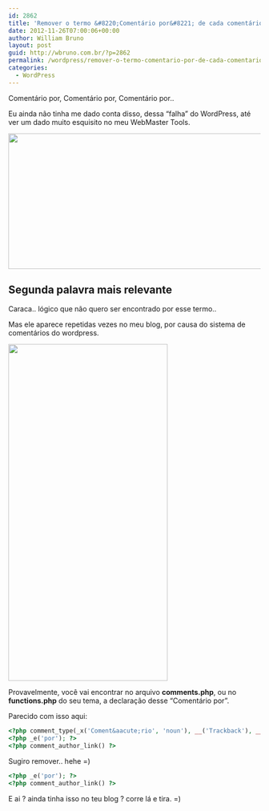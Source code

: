 ```yaml
---
id: 2862
title: 'Remover o termo &#8220;Comentário por&#8221; de cada comentário no seu blog WordPress'
date: 2012-11-26T07:00:06+00:00
author: William Bruno
layout: post
guid: http://wbruno.com.br/?p=2862
permalink: /wordpress/remover-o-termo-comentario-por-de-cada-comentario-no-seu-blog-wordpress/
categories:
  - WordPress
---
```

Comentário por, Comentário por, Comentário por..

<!--more-->



Eu ainda não tinha me dado conta disso, dessa &#8220;falha&#8221; do WordPress, até ver um dado muito esquisito no meu WebMaster Tools.

[<img src="/wp-content/uploads/2012/11/Captura-de-Tela-2012-11-22-às-21.48.48.png" alt="" title="Captura de Tela 2012-11-22 às 21.48.48" width="589" height="271" class="aligncenter size-full wp-image-2868" srcset="/wp-content/uploads/2012/11/Captura-de-Tela-2012-11-22-às-21.48.48.png 589w, /wp-content/uploads/2012/11/Captura-de-Tela-2012-11-22-às-21.48.48-300x138.png 300w" sizes="(max-width: 589px) 100vw, 589px" />](/wp-content/uploads/2012/11/Captura-de-Tela-2012-11-22-às-21.48.48.png)

## Segunda palavra mais relevante

Caraca.. lógico que não quero ser encontrado por esse termo..

Mas ele aparece repetidas vezes no meu blog, por causa do sistema de comentários do wordpress.

[<img src="/wp-content/uploads/2012/11/Captura-de-Tela-2012-11-22-às-21.46.20.png" alt="" title="Captura de Tela 2012-11-22 às 21.46.20" width="318" height="673" class="aligncenter size-full wp-image-2865" />](/wp-content/uploads/2012/11/Captura-de-Tela-2012-11-22-às-21.46.20.png)

Provavelmente, você vai encontrar no arquivo **comments.php**, ou no **functions.php** do seu tema, a declaração desse &#8220;Comentário por&#8221;.

Parecido com isso aqui:

``` php
<?php comment_type(_x('Coment&aacute;rio', 'noun'), __('Trackback'), __('Pingback')); ?>
<?php _e('por'); ?>
<?php comment_author_link() ?>
```

Sugiro remover.. hehe =)

``` php
<?php _e('por'); ?>
<?php comment_author_link() ?>
```

E ai ? ainda tinha isso no teu blog ? corre lá e tira. =)

